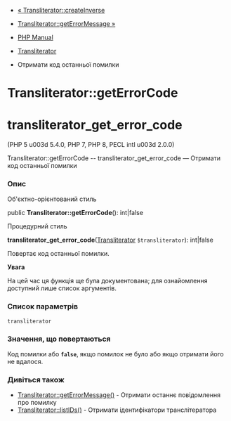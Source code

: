 - [« Transliterator::createInverse](transliterator.createinverse.md)
- [Transliterator::getErrorMessage
»](transliterator.geterrormessage.md)

- [PHP Manual](index.md)
- [Transliterator](class.transliterator.md)
- Отримати код останньої помилки

# Transliterator::getErrorCode

# transliterator_get_error_code

(PHP 5 u003d 5.4.0, PHP 7, PHP 8, PECL intl u003d 2.0.0)

Transliterator::getErrorCode -- transliterator_get_error_code — Отримати
код останньої помилки

### Опис

Об'єктно-орієнтований стиль

public **Transliterator::getErrorCode**(): int\|false

Процедурний стиль

**transliterator_get_error_code**([Transliterator](class.transliterator.md)
`$transliterator`): int\|false

Повертає код останньої помилки.

**Увага**

На цей час ця функція ще була документована; для
ознайомлення доступний лише список аргументів.

### Список параметрів

`transliterator`

### Значення, що повертаються

Код помилки або **`false`**, якщо помилок не було або якщо отримати його не
вдалося.

### Дивіться також

- [Transliterator::getErrorMessage()](transliterator.geterrormessage.md) -
Отримати останнє повідомлення про помилку
- [Transliterator::listIDs()](transliterator.listids.md) - Отримати
ідентифікатори транслітератора
